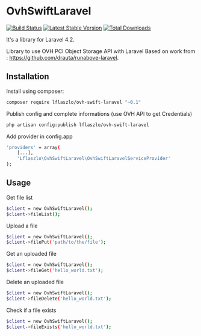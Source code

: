 # OvhSwiftLaravel

[![Build Status](https://travis-ci.org/lflaszlo/OvhSwiftLaravel.svg?branch=master)](https://travis-ci.org/lflaszlo/OvhSwiftLaravel)
[![Latest Stable Version](https://poser.pugx.org/lflaszlo/ovh-swift-laravel/v/stable.png)](https://packagist.org/packages/lflaszlo/ovh-swift-laravel) [![Total Downloads](https://poser.pugx.org/lflaszlo/ovh-swift-laravel/downloads.png)](https://packagist.org/packages/lflaszlo/ovh-swift-laravel)

It's a library for Laravel 4.2.

Library to use OVH PCI Object Storage API with Laravel
Based on work from : https://github.com/drauta/runabove-laravel.

Installation
------------

Install using composer:
```bash
composer require lflaszlo/ovh-swift-laravel "~0.1"
```

Publish config and complete informations (use OVH API to get Credentials)
```bash
php artisan config:publish lflaszlo/ovh-swift-laravel
```

Add provider in config.app
```bash
'providers' = array(
    [...],
    'Lflaszlo\OvhSwiftLaravel\OvhSwiftLaravelServiceProvider'
);
```

Usage
------------

Get file list
```bash
$client = new OvhSwiftLaravel();
$client->fileList();
```

Upload a file
```bash
$client = new OvhSwiftLaravel();
$client->filePut('path/to/the/file');
```

Get an uploaded file
```bash
$client = new OvhSwiftLaravel();
$client->fileGet('hello_world.txt');
```

Delete an uploaded file
```bash
$client = new OvhSwiftLaravel();
$client->fileDelete('hello_world.txt');
```

Check if a file exists
```bash
$client = new OvhSwiftLaravel();
$client->fileExists('hello_world.txt');
```